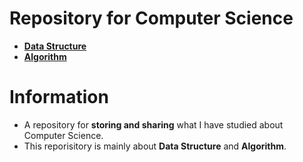 # Repository for Computer Science
- [**Data Structure**](https://github.com/TIBBOH17/CS/tree/b5f68360d40fb1245f11ed78eb535f712488c153/Data%20Structure)
- [**Algorithm**](https://github.com/TIBBOH17/CS/tree/b5f68360d40fb1245f11ed78eb535f712488c153/Algorithm)

# Information
- A repository for **storing and sharing** what I have studied about Computer Science.
- This reporisitory is mainly about **Data Structure** and **Algorithm**.
